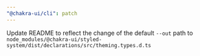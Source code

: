 ```yaml
---
"@chakra-ui/cli": patch
---
```


Update README to reflect the change of the default `--out` path to `node_modules/@chakra-ui/styled-system/dist/declarations/src/theming.types.d.ts`
